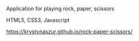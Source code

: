 Application for playing rock, paper, scissors

HTML5, CSS3, Javascript 

https://krystynaszur.github.io/rock-paper-scissors/
